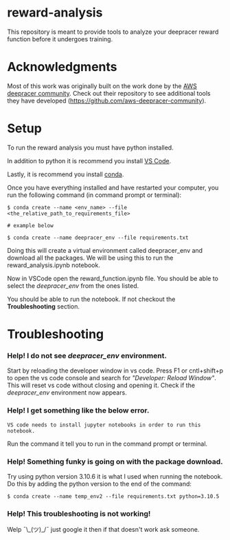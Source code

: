 # reward-analysis

This repository is meant to provide tools to analyze your deepracer reward function before it undergoes training.

# Acknowledgments

Most of this work was originally built on the work done by the [AWS deepracer community](https://deepracing.io/). Check out their repository to see additional tools they have developed
(https://github.com/aws-deepracer-community).


# Setup

To run the reward analysis you must have python installed.

In addition to python it is recommend you install [VS Code](https://code.visualstudio.com/).

Lastly, it is recommend you install [conda](https://docs.conda.io/projects/conda/en/latest/user-guide/install/index.html).

Once you have everything installed and have restarted your computer, you run the following command (in command prompt or terminal):

    $ conda create --name <env_name> --file <the_relative_path_to_requirements_file>

    # example below

    $ conda create --name deepracer_env --file requirements.txt


Doing this will create a virtual environment called deepracer_env and download all the packages. We will be using this to run the reward_analysis.ipynb notebook.

Now in VSCode open the reward_function.ipynb file. You should be able to select the *deepracer_env* from the ones listed. 

You should be able to run the notebook. If not checkout the **Troubleshooting** section.

# Troubleshooting

### Help! I do not see *deepracer_env* environment.

Start by reloading the developer window in vs code. Press F1 or cntl+shift+p to open the vs code console and search for *"Developer: Reload Window"*. This will reset vs code without closing and opening it. Check if the *deepracer_env* environment now appears.

### Help! I get something like the below error.

    VS code needs to install jupyter notebooks in order to run this notebook.

Run the command it tell you to run in the command prompt or terminal.

### Help! Something funky is going on with the package download.

Try using python version 3.10.6 it is what I used when running the notebook. Do this by adding the python version to the end of the command:

    $ conda create --name temp_env2 --file requirements.txt python=3.10.5

### Help! This troubleshooting is not working!

Welp ¯\\\_(ツ)_/¯ just google it then if that doesn't work ask someone.